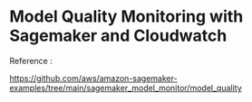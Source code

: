# Model Quality Monitoring with Sagemaker and Cloudwatch

Reference : 

https://github.com/aws/amazon-sagemaker-examples/tree/main/sagemaker_model_monitor/model_quality
